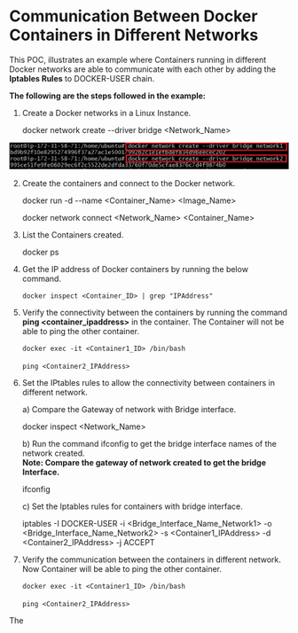 # Communication Between Docker Containers in Different Networks


This POC, illustrates an example where Containers running in different Docker networks are able to communicate with each other by adding the **Iptables Rules** to DOCKER-USER chain.

**The following are the steps followed in the example:**
 
1.	Create a Docker networks in a Linux Instance.

       docker network create --driver bridge <Network_Name>
       
   ![Alt text](https://github.com/Protontech-1803/devops/blob/master/DockerNetworks/CreateNetwork.png)
       
       
2.	Create the containers and connect to the Docker network.

       docker run -d --name <Container_Name> <Image_Name>
       

       docker network connect <Network_Name> <Container_Name>
       



3.	List the Containers created.

       docker ps



4. Get the IP address of Docker containers by running the below command.

       docker inspect <Container_ID> | grep "IPAddress"


5. Verify the connectivity between the containers by running the command **ping <container_ipaddress>** in the container. The Container will not be able to ping the other container.

       docker exec -it <Container1_ID> /bin/bash

       ping <Container2_IPAddress>


6.	Set the IPtables rules to allow the connectivity between containers in different network.

    a)	Compare the Gateway of network with Bridge interface.
    
       docker inspect <Network_Name>
    
    b) Run the command ifconfig to get the bridge interface names of the network created.  
    **Note: Compare the gateway of network created to get the bridge Interface.**
    
       ifconfig
    

    c)	Set the Iptables rules for containers with bridge interface.
   
       iptables -I DOCKER-USER -i <Bridge_Interface_Name_Network1> -o <Bridge_Interface_Name_Network2> -s <Container1_IPAddress> -d <Container2_IPAddress> -j ACCEPT
    
    
 
5. Verify the communication between the containers in different network. Now Container will be able to ping the other container.

       docker exec -it <Container1_ID> /bin/bash

       ping <Container2_IPAddress>



The
